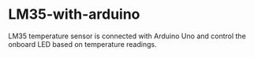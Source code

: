 # LM35-with-arduino
LM35 temperature sensor is connected with Arduino Uno and control the onboard LED based on temperature readings.
